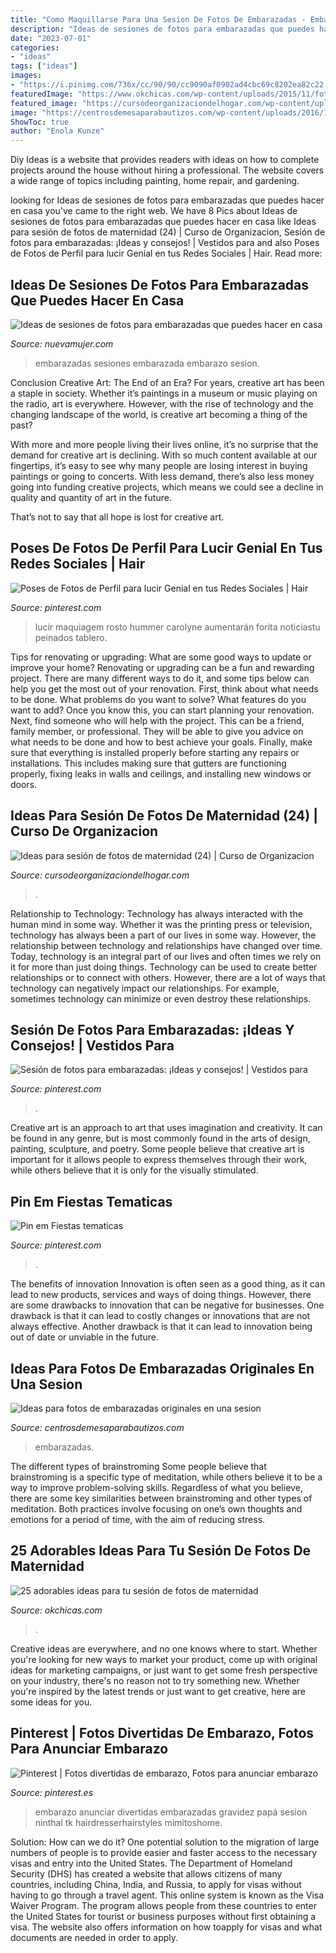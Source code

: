 ```yaml
---
title: "Como Maquillarse Para Una Sesion De Fotos De Embarazadas - Embarazadas Sesiones Embarazada Embarazo Sesion"
description: "Ideas de sesiones de fotos para embarazadas que puedes hacer en casa"
date: "2023-07-01"
categories:
- "ideas"
tags: ["ideas"]
images:
- "https://i.pinimg.com/736x/cc/90/90/cc9090af0902ad4cbc69c8202ea82c22.jpg"
featuredImage: "https://www.okchicas.com/wp-content/uploads/2015/11/fotografías-de-embarazadas-20-500x700.jpg"
featured_image: "https://cursodeorganizaciondelhogar.com/wp-content/uploads/2016/03/Ideas-para-sesión-de-fotos-de-maternidad-24.jpg"
image: "https://centrosdemesaparabautizos.com/wp-content/uploads/2016/10/ideas-para-fotos-de-embarazadas-al-aire-libre.jpg"
ShowToc: true
author: "Enola Kunze"
---
```



Diy Ideas is a website that provides readers with ideas on how to complete projects around the house without hiring a professional. The website covers a wide range of topics including painting, home repair, and gardening. 

	

		
looking for Ideas de sesiones de fotos para embarazadas que puedes hacer en casa you've came to the right web. We have 8 Pics about Ideas de sesiones de fotos para embarazadas que puedes hacer en casa like Ideas para sesión de fotos de maternidad (24) | Curso de Organizacion, Sesión de fotos para embarazadas: ¡Ideas y consejos! | Vestidos para and also Poses de Fotos de Perfil para lucir Genial en tus Redes Sociales | Hair. Read more:
		
    
## Ideas De Sesiones De Fotos Para Embarazadas Que Puedes Hacer En Casa

<img loading=lazy src="https://media.metrolatam.com/2020/10/13/embarazo2-021fcd570990be4cbd61e554f68d9985.jpg" onerror="this.onerror=null;this.src='https://tse2.mm.bing.net/th?id=OIP.eRium2UWkAJHKfWJ32SGywHaKH&amp;pid=15.1';" alt="Ideas de sesiones de fotos para embarazadas que puedes hacer en casa">

_Source: nuevamujer.com_

>embarazadas sesiones embarazada embarazo sesion. 

	

Conclusion
Creative Art: The End of an Era?
For years, creative art has been a staple in society. Whether it’s paintings in a museum or music playing on the radio, art is everywhere. However, with the rise of technology and the changing landscape of the world, is creative art becoming a thing of the past?

With more and more people living their lives online, it’s no surprise that the demand for creative art is declining. With so much content available at our fingertips, it’s easy to see why many people are losing interest in buying paintings or going to concerts. With less demand, there’s also less money going into funding creative projects, which means we could see a decline in quality and quantity of art in the future.

That’s not to say that all hope is lost for creative art.

    
## Poses De Fotos De Perfil Para Lucir Genial En Tus Redes Sociales | Hair

<img loading=lazy src="https://i.pinimg.com/736x/cc/90/90/cc9090af0902ad4cbc69c8202ea82c22.jpg" onerror="this.onerror=null;this.src='https://tse3.mm.bing.net/th?id=OIP.b_fvhneUvOhIQ-Qn_xNcxwHaHa&amp;pid=15.1';" alt="Poses de Fotos de Perfil para lucir Genial en tus Redes Sociales | Hair">

_Source: pinterest.com_

>lucir maquiagem rosto hummer carolyne aumentarán forita noticiastu peinados tablero. 

	

Tips for renovating or upgrading: What are some good ways to update or improve your home?
Renovating or upgrading can be a fun and rewarding project. There are many different ways to do it, and some tips below can help you get the most out of your renovation. First, think about what needs to be done. What problems do you want to solve? What features do you want to add? Once you know this, you can start planning your renovation. Next, find someone who will help with the project. This can be a friend, family member, or professional. They will be able to give you advice on what needs to be done and how to best achieve your goals. Finally, make sure that everything is installed properly before starting any repairs or installations. This includes making sure that gutters are functioning properly, fixing leaks in walls and ceilings, and installing new windows or doors.

    
## Ideas Para Sesión De Fotos De Maternidad (24) | Curso De Organizacion

<img loading=lazy src="https://cursodeorganizaciondelhogar.com/wp-content/uploads/2016/03/Ideas-para-sesión-de-fotos-de-maternidad-24.jpg" onerror="this.onerror=null;this.src='https://tse4.mm.bing.net/th?id=OIP.-fw6zU17dI8VSxQWvYvI_wHaLH&amp;pid=15.1';" alt="Ideas para sesión de fotos de maternidad (24) | Curso de Organizacion">

_Source: cursodeorganizaciondelhogar.com_

>. 

	

Relationship to Technology:
Technology has always interacted with the human mind in some way. Whether it was the printing press or television, technology has always been a part of our lives in some way. However, the relationship between technology and relationships have changed over time. 
Today, technology is an integral part of our lives and often times we rely on it for more than just doing things. Technology can be used to create better relationships or to connect with others. However, there are a lot of ways that technology can negatively impact our relationships. For example, sometimes technology can minimize or even destroy these relationships.

    
## Sesión De Fotos Para Embarazadas: ¡Ideas Y Consejos! | Vestidos Para

<img loading=lazy src="https://i.pinimg.com/736x/79/d2/6f/79d26f481c7cde16702c9caa4db3aa55.jpg" onerror="this.onerror=null;this.src='https://tse3.mm.bing.net/th?id=OIP.z6Bkjvz3SDzTsw1q_4HyLAHaLH&amp;pid=15.1';" alt="Sesión de fotos para embarazadas: ¡Ideas y consejos! | Vestidos para">

_Source: pinterest.com_

>. 

	

Creative art is an approach to art that uses imagination and creativity. It can be found in any genre, but is most commonly found in the arts of design, painting, sculpture, and poetry. Some people believe that creative art is important for it allows people to express themselves through their work, while others believe that it is only for the visually stimulated.

    
## Pin Em Fiestas Tematicas

<img loading=lazy src="https://i.pinimg.com/736x/01/bc/c2/01bcc230a38e3f318491c9bebdc6aea3--funny-maternity-photos-foto-baby.jpg" onerror="this.onerror=null;this.src='https://tse1.mm.bing.net/th?id=OIP.R1V1djx_vSVepT6yK8YHiQAAAA&amp;pid=15.1';" alt="Pin em Fiestas tematicas">

_Source: pinterest.com_

>. 

	

The benefits of innovation
Innovation is often seen as a good thing, as it can lead to new products, services and ways of doing things. However, there are some drawbacks to innovation that can be negative for businesses. One drawback is that it can lead to costly changes or innovations that are not always effective. Another drawback is that it can lead to innovation being out of date or unviable in the future.

    
## Ideas Para Fotos De Embarazadas Originales En Una Sesion

<img loading=lazy src="https://centrosdemesaparabautizos.com/wp-content/uploads/2016/10/ideas-para-fotos-de-embarazadas-al-aire-libre.jpg" onerror="this.onerror=null;this.src='https://tse1.mm.bing.net/th?id=OIP.AbzCMKOOPzGEkcm-vcauowHaLH&amp;pid=15.1';" alt="Ideas para fotos de embarazadas originales en una sesion">

_Source: centrosdemesaparabautizos.com_

>embarazadas. 

	

The different types of brainstroming
Some people believe that brainstroming is a specific type of meditation, while others believe it to be a way to improve problem-solving skills. Regardless of what you believe, there are some key similarities between brainstroming and other types of meditation. Both practices involve focusing on one’s own thoughts and emotions for a period of time, with the aim of reducing stress.

    
## 25 Adorables Ideas Para Tu Sesión De Fotos De Maternidad

<img loading=lazy src="https://www.okchicas.com/wp-content/uploads/2015/11/fotografías-de-embarazadas-20-500x700.jpg" onerror="this.onerror=null;this.src='https://tse3.mm.bing.net/th?id=OIP.MTNNoElppzHVs3mi4UpX5QHaKX&amp;pid=15.1';" alt="25 adorables ideas para tu sesión de fotos de maternidad">

_Source: okchicas.com_

>. 

	

Creative ideas are everywhere, and no one knows where to start. Whether you're looking for new ways to market your product, come up with original ideas for marketing campaigns, or just want to get some fresh perspective on your industry, there's no reason not to try something new. Whether you're inspired by the latest trends or just want to get creative, here are some ideas for you.

    
## Pinterest | Fotos Divertidas De Embarazo, Fotos Para Anunciar Embarazo

<img loading=lazy src="https://i.pinimg.com/736x/63/cd/97/63cd971dc7168f4eaaf0617f2aaa89e7.jpg" onerror="this.onerror=null;this.src='https://tse1.mm.bing.net/th?id=OIP.XtoxtVO_WHB8xjnDoJVbtgHaJ4&amp;pid=15.1';" alt="Pinterest | Fotos divertidas de embarazo, Fotos para anunciar embarazo">

_Source: pinterest.es_

>embarazo anunciar divertidas embarazadas gravidez papá sesion ninthal tk hairdresserhairstyles mimitoshome. 

	

Solution: How can we do it?
One potential solution to the migration of large numbers of people is to provide easier and faster access to the necessary visas and entry into the United States. The Department of Homeland Security (DHS) has created a website that allows citizens of many countries, including China, India, and Russia, to apply for visas without having to go through a travel agent. This online system is known as the Visa Waiver Program. The program allows people from these countries to enter the United States for tourist or business purposes without first obtaining a visa. The website also offers information on how toapply for visas and what documents are needed in order to apply.

